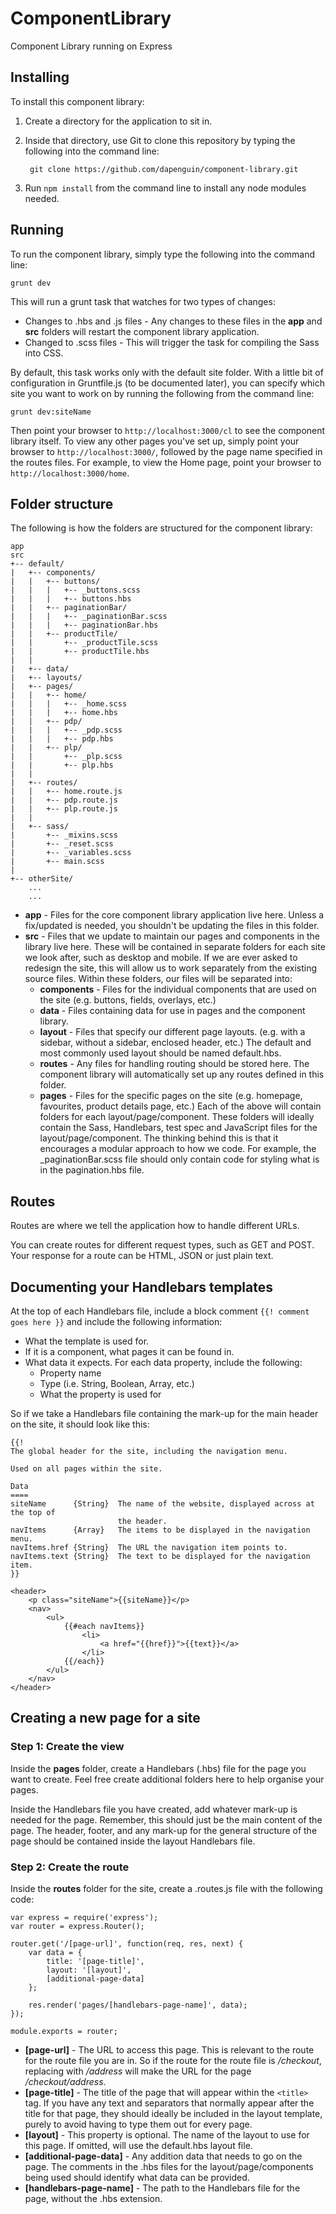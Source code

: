 # ComponentLibrary
Component Library running on Express

## Installing

To install this component library:

1. Create a directory for the application to sit in.
2. Inside that directory, use Git to clone this repository by typing the following into the command line:

		git clone https://github.com/dapenguin/component-library.git
3. Run `npm install` from the command line to install any node modules needed.

## Running

To run the component library, simply type the following into the command line:

`grunt dev`

This will run a grunt task that watches for two types of changes:
* Changes to .hbs and .js files - Any changes to these files in the **app** and **src** folders will restart the component library application.
* Changed to .scss files - This will trigger the task for compiling the Sass into CSS.

By default, this task works only with the default site folder. With a little bit of configuration in Gruntfile.js (to be documented later), you can specify which site you want to work on by running the following from the command line:

`grunt dev:siteName`

Then point your browser to `http://localhost:3000/cl` to see the component library itself. To view any other pages you've set up, simply point your browser to `http://localhost:3000/`, followed by the page name specified in the routes files. For example, to view the Home page, point your browser to `http://localhost:3000/home`.

## Folder structure

The following is how the folders are structured for the component library:

```
app
src
+-- default/
|   +-- components/
|   |   +-- buttons/
|   |   |   +-- _buttons.scss
|   |   |   +-- buttons.hbs
|   |   +-- paginationBar/
|   |   |   +-- _paginationBar.scss
|   |   |   +-- paginationBar.hbs
|   |   +-- productTile/
|   |       +-- _productTile.scss
|   |       +-- productTile.hbs
|   |
|   +-- data/
|   +-- layouts/
|   +-- pages/
|   |   +-- home/
|   |   |   +-- _home.scss
|   |   |   +-- home.hbs
|   |   +-- pdp/
|   |   |   +-- _pdp.scss
|   |   |   +-- pdp.hbs
|   |   +-- plp/
|   |       +-- _plp.scss
|   |       +-- plp.hbs
|   |
|   +-- routes/
|   |   +-- home.route.js
|   |   +-- pdp.route.js
|   |   +-- plp.route.js
|   |
|   +-- sass/
|       +-- _mixins.scss
|       +-- _reset.scss
|       +-- _variables.scss
|       +-- main.scss
|
+-- otherSite/
    ...
    ...
```

* **app** - Files for the core component library application live here. Unless a fix/updated is needed, you shouldn't be updating the files in this folder.
* **src** - Files that we update to maintain our pages and components in the library live here. These will be contained in separate folders for each site we look after, such as desktop and mobile. If we are ever asked to redesign the site, this will allow us to work separately from the existing source files. Within these folders, our files will be separated into:
	+ **components** - Files for the individual components that are used on the site (e.g. buttons, fields, overlays, etc.)
	+ **data** - Files containing data for use in pages and the component library.
	+ **layout** - Files that specify our different page layouts. (e.g. with a sidebar, without a sidebar, enclosed header, etc.) The default and most commonly used layout should be named default.hbs.
	+ **routes** - Any files for handling routing should be stored here. The component library will automatically set up any routes defined in this folder.
	+ **pages** - Files for the specific pages on the site (e.g. homepage, favourites, product details page, etc.)
	Each of the above will contain folders for each layout/page/component. These folders will ideally contain the Sass, Handlebars, test spec and JavaScript files for the layout/page/component. The thinking behind this is that it encourages a modular approach to how we code. For example, the _paginationBar.scss file should only contain code for styling what is in the pagination.hbs file.

## Routes

Routes are where we tell the application how to handle different URLs.

You can create routes for different request types, such as GET and POST. Your response for a route can be HTML, JSON or just plain text.

## Documenting your Handlebars templates

At the top of each Handlebars file, include a block comment `{{! comment goes here }}` and include the following information:

* What the template is used for.
* If it is a component, what pages it can be found in.
* What data it expects. For each data property, include the following:
	+ Property name
	+ Type (i.e. String, Boolean, Array, etc.)
	+ What the property is used for

So if we take a Handlebars file containing the mark-up for the main header on the site, it should look like this:

	{{!
	The global header for the site, including the navigation menu.

	Used on all pages within the site.

	Data
	====
	siteName      {String}  The name of the website, displayed across at the top of
	                        the header.
	navItems      {Array}   The items to be displayed in the navigation menu.
	navItems.href {String}  The URL the navigation item points to.
	navItems.text {String}  The text to be displayed for the navigation item.
	}}

	<header>
		<p class="siteName">{{siteName}}</p>
		<nav>
			<ul>
				{{#each navItems}}
					<li>
						<a href="{{href}}">{{text}}</a>
					</li>
				{{/each}}
			</ul>
		</nav>
	</header>

## Creating a new page for a site

### Step 1: Create the view

Inside the **pages** folder, create a Handlebars (.hbs) file for the page you want to create. Feel free create additional folders here to help organise your pages.

Inside the Handlebars file you have created, add whatever mark-up is needed for the page. Remember, this should just be the main content of the page. The header, footer, and any mark-up for the general structure of the page should be contained inside the layout Handlebars file.

### Step 2: Create the route

Inside the **routes** folder for the site, create a .routes.js file with the following code:

	var express = require('express');
	var router = express.Router();

	router.get('/[page-url]', function(req, res, next) {
		var data = {
			title: '[page-title]',
			layout: '[layout]',
			[additional-page-data]
		};

		res.render('pages/[handlebars-page-name]', data);
	});

	module.exports = router;

* **[page-url]** - The URL to access this page. This is relevant to the route for the route file you are in. So if the route for the route file is */checkout*, replacing <page-url> with */address* will make the URL for the page */checkout/address*.
* **[page-title]** - The title of the page that will appear within the `<title>` tag. If you have any text and separators that normally appear after the title for that page, they should ideally be included in the layout template, purely to avoid having to type them out for every page.
* **[layout]** - This property is optional. The name of the layout to use for this page. If omitted, will use the default.hbs layout file. 
* **[additional-page-data]** - Any addition data that needs to go on the page. The comments in the .hbs files for the layout/page/components being used should identify what data can be provided.
* **[handlebars-page-name]** - The path to the Handlebars file for the page, without the .hbs extension.
